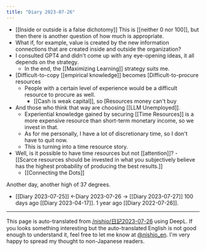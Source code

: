 ```yaml
---
title: "Diary 2023-07-26"
---
```



- [[Inside or outside is a false dichotomy]]
This is [[neither 0 nor 100]], but then there is another question of how much is appropriate.
- What if, for example, value is created by the new information connections that are created inside and outside the organization?
- I consulted GPT4 and didn't come up with any eye-opening ideas, it all depends on the strategy.
    - In the end, the [[Maximizing Learning]] strategy suits me.
- [Difficult-to-copy [[empirical knowledge]] becomes [Difficult-to-procure resources
    - People with a certain level of experience would be a difficult resource to procure as well.
        - [[Cash is weak capital]], so [Resources money can't buy
- And those who think that way are choosing [[LLM Unemployed]].
    - Experiential knowledge gained by securing [[Time Resources]] is a more expensive resource than short-term monetary income, so we invest in that.
    - As for me personally, I have a lot of discretionary time, so I don't have to quit now.
    - This is turning into a time resource story.
- Well, is it possible to have time resources but not [[attention]]?
        - [[Scarce resources should be invested in what you subjectively believe has the highest probability of producing the best results.]]
    - [[Connecting the Dots]]

Another day, another high of 37 degrees.

- [[Diary 2023-07-25]] ←Diary 2023-07-26 → [[Diary 2023-07-27]]
100 days ago [[Diary 2023-04-17]].
1 year ago [[Diary 2022-07-26]].
---
This page is auto-translated from [/nishio/日記2023-07-26](https://scrapbox.io/nishio/日記2023-07-26) using DeepL. If you looks something interesting but the auto-translated English is not good enough to understand it, feel free to let me know at [@nishio_en](https://twitter.com/nishio_en). I'm very happy to spread my thought to non-Japanese readers.